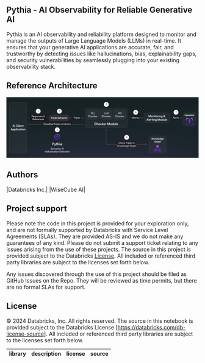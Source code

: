## Pythia - AI Observability for Reliable Generative AI

Pythia is an AI observability and reliability platform designed to monitor and manage the outputs of Large Language Models (LLMs) in real-time. It ensures that your generative AI applications are accurate, fair, and trustworthy by detecting issues like hallucinations, bias, explainability gaps, and security vulnerabilities by seamlessly plugging into your existing observability stack.

## Reference Architecture
<img src=images/pythia_ai_hallucination_monitoring.png width="800px">

## Authors
|Databricks Inc.|
|WiseCube AI|

## Project support 

Please note the code in this project is provided for your exploration only, and are not formally supported by Databricks with Service Level Agreements (SLAs). They are provided AS-IS and we do not make any guarantees of any kind. Please do not submit a support ticket relating to any issues arising from the use of these projects. The source in this project is provided subject to the Databricks [License](./LICENSE.md). All included or referenced third party libraries are subject to the licenses set forth below.

Any issues discovered through the use of this project should be filed as GitHub Issues on the Repo. They will be reviewed as time permits, but there are no formal SLAs for support. 

## License

&copy; 2024 Databricks, Inc. All rights reserved. The source in this notebook is provided subject to the Databricks License [https://databricks.com/db-license-source].  All included or referenced third party libraries are subject to the licenses set forth below.

| library                                | description             | license    | source                                              |
|----------------------------------------|-------------------------|------------|-----------------------------------------------------|
